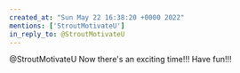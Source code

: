```yaml
---
created_at: "Sun May 22 16:38:20 +0000 2022"
mentions: ['StroutMotivateU']
in_reply_to: @StroutMotivateU
---
```


@StroutMotivateU Now there's an exciting time!!! Have fun!!!